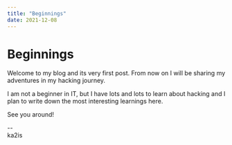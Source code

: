 ```yaml
---
title: "Beginnings"
date: 2021-12-08
---
```


# Beginnings

Welcome to my blog and its very first post. From now on I will be sharing my adventures in my hacking journey.

I am not a beginner in IT, but I have lots and lots to learn about hacking and I plan to write down the most interesting learnings here.

See you around!

--  
ka2is

